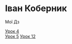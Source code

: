 # Іван Коберник
Мої Дз

[Урок 4](https://vanyacor.github.io/lesson_4/index.html "4 Урок")  
[Урок 5](https://vanyacor.github.io/lesson_5/ "5 Урок")
[Урок 12](https://vanyacor.github.io/lesson_12/ "Готова домашка")

